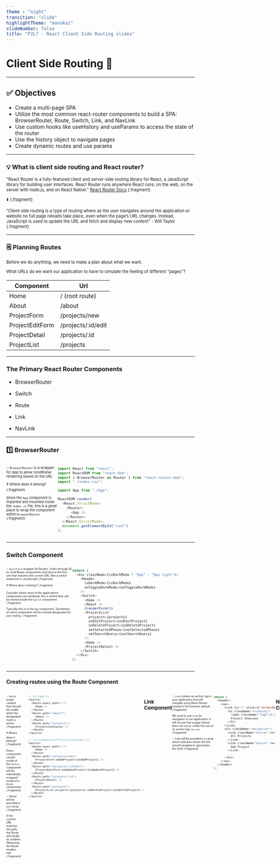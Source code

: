 ```yaml
---
theme : "night"
transition: "slide"
highlightTheme: "monokai"
slideNumber: false
title: "P2L7 - React Client Side Routing slides"
---
```


<h1> Client Side Routing 📲 </h1>

---

<h2><strong> ✅ Objectives </strong></h2>

- Create a multi-page SPA
- Utilize the most common react-router components to build a SPA: BrowserRouter, Route, Switch, Link, and NavLink
- Use custom hooks like useHistory and useParams to access the state of the router
- Use the history object to navigate pages
- Create dynamic routes and use params

---

### 💡 What is client side routing and React router?

<div style="font-size: 0.8em">

"React Router is a fully-featured client and server-side routing library for React, a JavaScript library for building user interfaces. React Router runs anywhere React runs; on the web, on the server with node.js, and on React Native."
[React Router Docs](https://reactrouter.com/docs/en/v6/getting-started/tutorial) {.fragment}

⬇️ {.fragment}

"Client side routing is a type of routing where as the user navigates around the application or website no full page reloads take place, even when the page’s URL changes. Instead, JavaScript is used to update the URL and fetch and display new content" - Will Taylor {.fragment}

</div>

---

### 🗒️ Planning Routes 

<div style="font-size: 0.8em">
Before we do anything, we need to make a plan about what we want.

What URLs do we want our application to have to simulate the feeling of different "pages"?

| Component       | Url                |
| --------------- | ------------------ |
| Home            | / (root route)     |
| About           | /about             |
| ProjectForm     | /projects/new      |
| ProjectEditForm | /projects/:id/edit |
| ProjectDetail   | /projects/:id      |
| ProjectList     | /projects          |

</div>

---

### The Primary React Router Components 

- BrowserRouter

- Switch

- Route

- Link

- NavLink

---

### 1️⃣ BrowserRouter 

<div style="font-size: 0.8em">

<div style="display: flex">

  <div style="width: 30%; text-align: left;">

  <small>

💡 `BrowserRouter` is a wrapper for App to allow conditional rendering based on the URL

❓ Where does it belong? {.fragment}

Since the `App` component is imported and mounted inside the `index.js` file, this is a great place to wrap the component within `BrowserRouter` {.fragment}

</small>

  </div>
  <div class="fragment" style="width: 80%">

```js
import React from "react";
import ReactDOM from "react-dom";
import { BrowserRouter as Router } from "react-router-dom";
import "./index.css";

import App from "./App";

ReactDOM.render(
  <React.StrictMode>
    <Router>
      <App />
    </Router>
  </React.StrictMode>,
  document.getElementById("root")
);
```

  </div>
</div>


</div>

---

### Switch Component 

<div style="display: flex; font-size: 0.8em">
  <div style="width: 35%; font-size: 0.65em; text-align: left;">

💡 `Switch` is a wrapper for Routes. Looks through all its child Route components and returns the first one that matches the current URL (like a switch statement in JavaScript) {.fragment}

❓ Where does it belong? {.fragment}

Consider where most of the applications components are rendered, this is where they will be nested inside the `Switch` component. {.fragment}

Typically this is in the `App` component. Sometimes an extra component will be created designated for just routing. {.fragment}

  </div>
  <div style="width: 65%; font-size: 0.95em" class="fragment">

```js
return (
  <div className={isDarkMode ? "App" : "App light"}>
    <Header 
      isDarkMode={isDarkMode} 
      onToggleDarkMode={onToggleDarkMode} 
    />
    <Switch>
      <Home />
      <About />
      {renderForm()}
      <ProjectList
        projects={projects}
        onEditProject={onEditProject}
        onDeleteProject={onDeleteProject}
        setSelectedPhase={setSelectedPhase}
        setSearchQuery={setSearchQuery}
      />
      <Home />
      <ProjectDetail />
    </Switch>
  </div>
);
```

  </div>
</div>



---

#### Creating routes using the Route Component 

<div style="display: flex; font-size: 0.8em">
  <div style="width: 35%; font-size: 0.65em; text-align: left;">

💡 `Route` wraps content that should be visible when the designated route is active. {.fragment}

❓ Where does it belong? {.fragment}

Every component nested inside of the `Switch` component will be individually wrapped inside of a `Route` component. {.fragment}

💥 Route will be provided a `path` prop. {.fragment}

if the current URL matches the path, the Route will render its children. Otherwise, the Route renders null. {.fragment}

  </div>

  <div style="width: 65%; font-size: 0.75em" class="fragment">

```js
    // src/App.js
    <Switch>
      <Route exact path="/">
        <Home />
      </Route>
      <Route path="/about">
        <About />
      </Route>
      <Route path="/projects">
        <ProjectsContainer />
      </Route>
    </Switch>
```
 
```js
    // src/components/ProjectsContainer.js
    <Switch>
      <Route exact path="/">
        <Home />
      </Route>
      <Route path="/projects/new">
        <ProjectForm onAddProject={onAddProject} />
      </Route>
      <Route path="/projects/:id/edit">
        <ProjectEditForm onUpdateProject={onUpdateProject} />
      </Route>
      <Route path="/projects/:id">
        <ProjectDetail />
      </Route>
      <Route path="/projects">
        <ProjectList projects={projects} onDeleteProject={onDeleteProject} />
      </Route>
    </Switch>
```

</div>


---

### Link Component 

<div style="display: flex; font-size: 0.8em">
  <div style="width: 40%; text-align: left; font-size: 0.8em">

💡 `Link` creates an anchor tag in your application that will navigate using React Router instead of the browser default {.fragment}

We want to use `Link` for navigation in our application. It will ensure that a page reload does not occur, unlike the use of an anchor tag `<a></a>` {.fragment}

💥 Link will be provided a `to` prop which indicates where the link should navigate to (generates the href) {.fragment}

  </div>
  <div style="width: 60%" class="fragment">

```js
return (
  <header>
    <nav>
      <Link to="/" style={{ borderBottom: "none" }}>
        <h1 className="branding">
          <span className="logo">{"//"}</span>
          Project Showcase
        </h1>
      </Link>
      <div className="navigation">
        <Link className="button" to="/projects">
          All Projects
        </Link>
        <Link className="button" to="/projects/new">
          Add Project
        </Link>
        ...
      </div>
    </nav>
  </header>
);
```

  </div>
</div>

---

### NavLink Component 

<div style="display: flex; font-size: 0.8em">
  <div style="width: 40%; text-align: left; font-size: 0.8em">

💡 `NavLink` is the same as Link with the additional feature that an "active" class will be added when the url matches the value of the 'to' prop {.fragment}

💥 If you're building sidebar navigation with subsections, you may want the active class to apply to multiple links (the main and subsection) {.fragment}

💥 Otherwise, if you want the active class to only apply if the current URL is an exact match to the `NavLink`, then add the `exact` prop to the `NavLink` {.fragment}

  </div>
  <div style="width: 60%" class="fragment">

```js
return (
  <header>
    <nav>
      ...
      <div className="navigation">
        <NavLink 
          className="button" 
          exact to="/projects"
        >
          All Projects
        </NavLink>
        <NavLink 
          className="button" 
          exact to="/projects/new"
        >
          Add Project
        </NavLink>
        ...
      </div>
    </nav>
  </header>
);
```

  </div>
</div>

